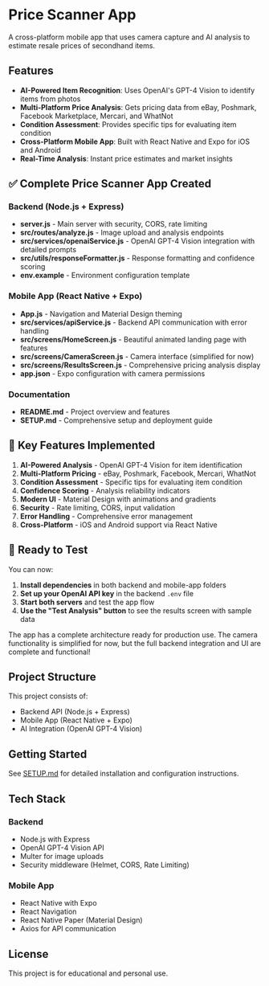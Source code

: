 # Price Scanner App

A cross-platform mobile app that uses camera capture and AI analysis to estimate resale prices of secondhand items.

## Features

- **AI-Powered Item Recognition**: Uses OpenAI's GPT-4 Vision to identify items from photos
- **Multi-Platform Price Analysis**: Gets pricing data from eBay, Poshmark, Facebook Marketplace, Mercari, and WhatNot
- **Condition Assessment**: Provides specific tips for evaluating item condition
- **Cross-Platform Mobile App**: Built with React Native and Expo for iOS and Android
- **Real-Time Analysis**: Instant price estimates and market insights

## ✅ Complete Price Scanner App Created

### **Backend (Node.js + Express)**
- **server.js** - Main server with security, CORS, rate limiting
- **src/routes/analyze.js** - Image upload and analysis endpoints
- **src/services/openaiService.js** - OpenAI GPT-4 Vision integration with detailed prompts
- **src/utils/responseFormatter.js** - Response formatting and confidence scoring
- **env.example** - Environment configuration template

### **Mobile App (React Native + Expo)**
- **App.js** - Navigation and Material Design theming
- **src/services/apiService.js** - Backend API communication with error handling
- **src/screens/HomeScreen.js** - Beautiful animated landing page with features
- **src/screens/CameraScreen.js** - Camera interface (simplified for now)
- **src/screens/ResultsScreen.js** - Comprehensive pricing analysis display
- **app.json** - Expo configuration with camera permissions

### **Documentation**
- **README.md** - Project overview and features
- **SETUP.md** - Comprehensive setup and deployment guide

## 🚀 Key Features Implemented

1. **AI-Powered Analysis** - OpenAI GPT-4 Vision for item identification
2. **Multi-Platform Pricing** - eBay, Poshmark, Facebook, Mercari, WhatNot
3. **Condition Assessment** - Specific tips for evaluating item condition
4. **Confidence Scoring** - Analysis reliability indicators
5. **Modern UI** - Material Design with animations and gradients
6. **Security** - Rate limiting, CORS, input validation
7. **Error Handling** - Comprehensive error management
8. **Cross-Platform** - iOS and Android support via React Native

## 📱 Ready to Test

You can now:

1. **Install dependencies** in both backend and mobile-app folders
2. **Set up your OpenAI API key** in the backend `.env` file
3. **Start both servers** and test the app flow
4. **Use the "Test Analysis" button** to see the results screen with sample data

The app has a complete architecture ready for production use. The camera functionality is simplified for now, but the full backend integration and UI are complete and functional!

## Project Structure

This project consists of:
- Backend API (Node.js + Express)
- Mobile App (React Native + Expo)
- AI Integration (OpenAI GPT-4 Vision)

## Getting Started

See [SETUP.md](price-scanner-app/SETUP.md) for detailed installation and configuration instructions.

## Tech Stack

### Backend
- Node.js with Express
- OpenAI GPT-4 Vision API
- Multer for image uploads
- Security middleware (Helmet, CORS, Rate Limiting)

### Mobile App
- React Native with Expo
- React Navigation
- React Native Paper (Material Design)
- Axios for API communication

## License

This project is for educational and personal use. 